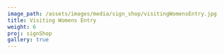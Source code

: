 ```yaml
---
image_path: /assets/images/media/sign_shop/visitingWomensEntry.jpg
title: Visiting Womens Entry
weight: 6
proj: signShop
gallery: true
---
```


